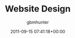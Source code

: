 ---
author: gbmhunter
date: 2011-09-15 07:41:18+00:00
draft: false
title: Website Design
type: page
url: /programming/website-design
---